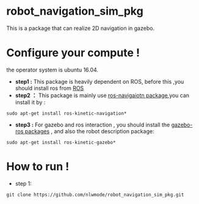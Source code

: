 # robot_navigation_sim_pkg

This is a package that can realize 2D navigation in gazebo.

# Configure your compute !

the operator system is ubuntu 16.04.

- **step1 :**  This package is heavily dependent on ROS, before this ,you should install ros from [ROS](http://wiki.ros.org/cn/)
- **step2 ：** This package is mainly use [ros-navigaiotn package](http://wiki.ros.org/cn/navigation),you can install it by :

```
sudo apt-get install ros-kinetic-navigation*
```

- **step3 :** For gazebo and ros interaction , you should install the [gazebo-ros packages](http://wiki.ros.org/gazebo_ros_pkgs) , and also the robot description package:

```
sudo apt-get install ros-kinetic-gazebo*
```

# How to run !

- step 1:
``` 
git clone https://github.com/nlwmode/robot_navigation_sim_pkg.git
```


